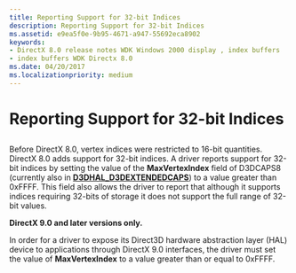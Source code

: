 ```yaml
---
title: Reporting Support for 32-bit Indices
description: Reporting Support for 32-bit Indices
ms.assetid: e9ea5f0e-9b95-4671-a947-55692eca8902
keywords:
- DirectX 8.0 release notes WDK Windows 2000 display , index buffers
- index buffers WDK Directx 8.0
ms.date: 04/20/2017
ms.localizationpriority: medium
---
```


# Reporting Support for 32-bit Indices


## <span id="ddk_reporting_support_for_32_bit_indices_gg"></span><span id="DDK_REPORTING_SUPPORT_FOR_32_BIT_INDICES_GG"></span>


Before DirectX 8.0, vertex indices were restricted to 16-bit quantities. DirectX 8.0 adds support for 32-bit indices. A driver reports support for 32-bit indices by setting the value of the **MaxVertexIndex** field of D3DCAPS8 (currently also in [**D3DHAL\_D3DEXTENDEDCAPS**](https://docs.microsoft.com/windows-hardware/drivers/ddi/content/d3dhal/ns-d3dhal-_d3dhal_d3dextendedcaps)) to a value greater than 0xFFFF. This field also allows the driver to report that although it supports indices requiring 32-bits of storage it does not support the full range of 32-bit values.

**DirectX 9.0 and later versions only.**

 

In order for a driver to expose its Direct3D hardware abstraction layer (HAL) device to applications through DirectX 9.0 interfaces, the driver must set the value of **MaxVertexIndex** to a value greater than or equal to 0xFFFF.
 

 





